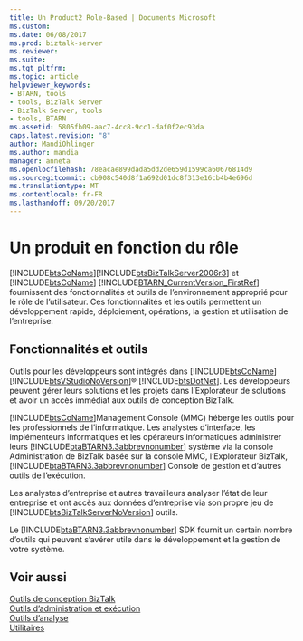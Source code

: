 ```yaml
---
title: Un Product2 Role-Based | Documents Microsoft
ms.custom: 
ms.date: 06/08/2017
ms.prod: biztalk-server
ms.reviewer: 
ms.suite: 
ms.tgt_pltfrm: 
ms.topic: article
helpviewer_keywords:
- BTARN, tools
- tools, BizTalk Server
- BizTalk Server, tools
- tools, BTARN
ms.assetid: 5805fb09-aac7-4cc8-9cc1-daf0f2ec93da
caps.latest.revision: "8"
author: MandiOhlinger
ms.author: mandia
manager: anneta
ms.openlocfilehash: 78eacae899dada5dd2de659d1599ca60676814d9
ms.sourcegitcommit: cb908c540d8f1a692d01dc8f313e16cb4b4e696d
ms.translationtype: MT
ms.contentlocale: fr-FR
ms.lasthandoff: 09/20/2017
---
```

# <a name="a-role-based-product"></a>Un produit en fonction du rôle
[!INCLUDE[btsCoName](../../includes/btsconame-md.md)][!INCLUDE[btsBizTalkServer2006r3](../../includes/btsbiztalkserver2006r3-md.md)] et [!INCLUDE[btsCoName](../../includes/btsconame-md.md)] [!INCLUDE[BTARN_CurrentVersion_FirstRef](../../includes/btarn-currentversion-firstref-md.md)] fournissent des fonctionnalités et outils de l’environnement approprié pour le rôle de l’utilisateur. Ces fonctionnalités et les outils permettent un développement rapide, déploiement, opérations, la gestion et utilisation de l’entreprise.  
  
## <a name="features-and-tools"></a>Fonctionnalités et outils  
 Outils pour les développeurs sont intégrés dans [!INCLUDE[btsCoName](../../includes/btsconame-md.md)] [!INCLUDE[btsVStudioNoVersion](../../includes/btsvstudionoversion-md.md)]® [!INCLUDE[btsDotNet](../../includes/btsdotnet-md.md)]. Les développeurs peuvent gérer leurs solutions et les projets dans l’Explorateur de solutions et avoir un accès immédiat aux outils de conception BizTalk.  
  
 [!INCLUDE[btsCoName](../../includes/btsconame-md.md)]Management Console (MMC) héberge les outils pour les professionnels de l’informatique. Les analystes d’interface, les implémenteurs informatiques et les opérateurs informatiques administrer leurs [!INCLUDE[btaBTARN3.3abbrevnonumber](../../includes/btabtarn3-3abbrevnonumber-md.md)] système via la console Administration de BizTalk basée sur la console MMC, l’Explorateur BizTalk, [!INCLUDE[btaBTARN3.3abbrevnonumber](../../includes/btabtarn3-3abbrevnonumber-md.md)] Console de gestion et d’autres outils de l’exécution.  
  
 Les analystes d’entreprise et autres travailleurs analyser l’état de leur entreprise et ont accès aux données d’entreprise via son propre jeu de [!INCLUDE[btsBizTalkServerNoVersion](../../includes/btsbiztalkservernoversion-md.md)] outils.  
  
 Le [!INCLUDE[btaBTARN3.3abbrevnonumber](../../includes/btabtarn3-3abbrevnonumber-md.md)] SDK fournit un certain nombre d’outils qui peuvent s’avérer utile dans le développement et la gestion de votre système.  
  
## <a name="see-also"></a>Voir aussi  
 [Outils de conception BizTalk](../../adapters-and-accelerators/accelerator-rosettanet/biztalk-design-time-tools.md)   
 [Outils d’administration et exécution](../../adapters-and-accelerators/accelerator-rosettanet/administration-and-run-time-tools.md)   
 [Outils d’analyse](../../adapters-and-accelerators/accelerator-rosettanet/analysis-tools1.md)   
 [Utilitaires](../../adapters-and-accelerators/accelerator-rosettanet/utilities1.md)